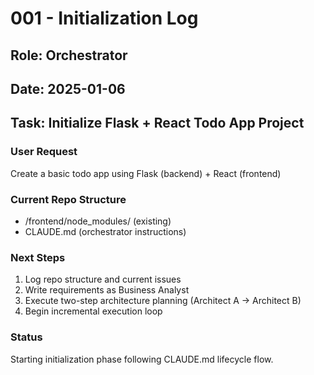 # 001 - Initialization Log

## Role: Orchestrator
## Date: 2025-01-06
## Task: Initialize Flask + React Todo App Project

### User Request
Create a basic todo app using Flask (backend) + React (frontend)

### Current Repo Structure
- /frontend/node_modules/ (existing)
- CLAUDE.md (orchestrator instructions)

### Next Steps
1. Log repo structure and current issues
2. Write requirements as Business Analyst
3. Execute two-step architecture planning (Architect A → Architect B)
4. Begin incremental execution loop

### Status
Starting initialization phase following CLAUDE.md lifecycle flow.